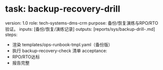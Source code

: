 # task: backup-recovery-drill

version: 1.0
role: tech-systems-dms-crm
purpose: 备份/恢复演练与RPO/RTO验证。
inputs: [备份/恢复/演练记录]
outputs: [reports/sys/backup-drill-<date>.md]
steps:

- 渲染 templates/ops-runbook-tmpl.yaml（备份版）
- 执行 backup-recovery-check 清单
  acceptance:
- RPO/RTO达标
- 报告完整
